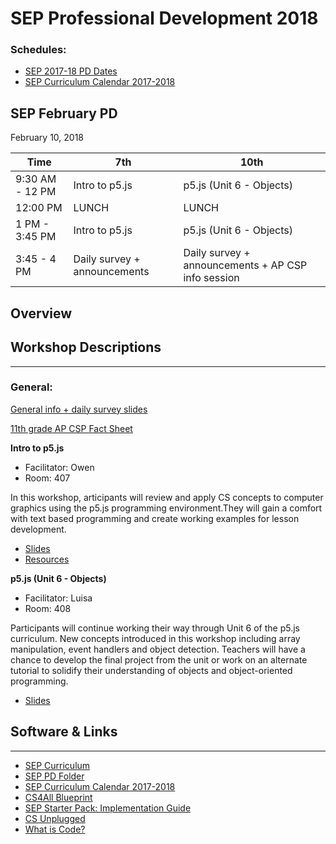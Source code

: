 # SEP Professional Development 2018

### Schedules:
* [SEP 2017-18 PD Dates](https://drive.google.com/open?id=0B3omYkYPfQ0yWXpHRlNla2NMM1U)
* [SEP Curriculum Calendar 2017-2018](https://drive.google.com/open?id=1tnvlHdIT_-7ACauHstNih9gdVIMJRoN4MNj_qMnnzM4)

## SEP February PD
February 10, 2018

| Time |  7th | 10th
| -----|-------| ------- |
9:30 AM - 12 PM | Intro to p5.js | p5.js (Unit 6 - Objects) 
12:00 PM |LUNCH|LUNCH|LUNCH
1 PM - 3:45 PM | Intro to p5.js | p5.js (Unit 6 - Objects)
3:45 - 4 PM | Daily survey + announcements |Daily survey + announcements + AP CSP info session

## Overview

## Workshop Descriptions
***
###  General:

[General info + daily survey slides](https://docs.google.com/presentation/d/1IMzfk49xBQKveU0fD6NMqgOhiDCrsjXOiM9OsVBo5C4/edit?usp=sharing)

[11th grade AP CSP Fact Sheet](https://tinyurl.com/SEP11Offering)

**Intro to p5.js**
* Facilitator: Owen
* Room: 407

In this workshop, articipants will review and apply CS concepts to computer graphics using the p5.js programming environment.They will gain a comfort with text based programming and create working examples for lesson development.

* [Slides](https://drive.google.com/open?id=1gSfDtxcSMk_KmS5W14AcM1BOoqirfxZvKFEpmlUg3JY)
* [Resources](https://drive.google.com/open?id=1ZmERZDHhM4A7TB27mQcxrcPJeAi5Z0m8)

**p5.js (Unit 6 - Objects)**
* Facilitator: Luisa
* Room: 408

Participants will continue working their way through Unit 6 of the p5.js curriculum. New concepts introduced in this workshop including array manipulation, event handlers and object detection. Teachers will have a chance to develop the final project from the unit or work on an alternate tutorial to solidify their understanding of objects and object-oriented programming.

* [Slides](https://docs.google.com/presentation/d/1hB0rZ7a__K-kMS2iqoRMv-eFfCsyuBboQUzzYIyjtdg/edit?usp=sharing)

## <a name="links">Software & Links</a>
***

*   [SEP Curriculum](https://drive.google.com/open?id=0B8D2ft9M8qQCamQwZGpJMEU2TEk)
* [SEP PD Folder](https://drive.google.com/open?id=0B8D2ft9M8qQCYXY2V3VndWNob0E)
*   [SEP Curriculum Calendar 2017-2018](https://drive.google.com/open?id=1tnvlHdIT_-7ACauHstNih9gdVIMJRoN4MNj_qMnnzM4)
*   [CS4All Blueprint](http://blueprint.cs4all.nyc/)
*   [SEP Starter Pack: Implementation Guide](https://drive.google.com/a/strongschools.nyc/file/d/0B1tN9SuyE6fxOHJOZkxsYURPRHc/view)
*   [CS Unplugged](http://csunplugged.org/)
*   [What is Code?](https://www.bloomberg.com/graphics/2015-paul-ford-what-is-code/)
